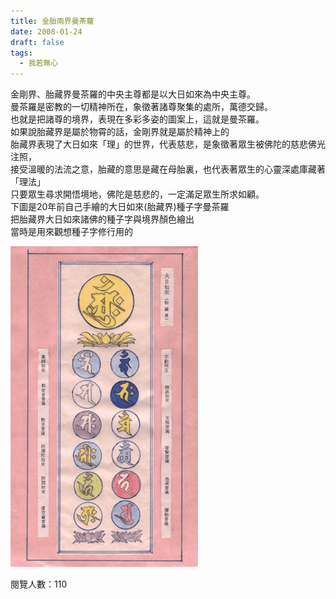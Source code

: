 ```yaml
---
title: 金胎兩界曼茶蘿
date: 2008-01-24
draft: false
tags:
  - 我若無心
---
```

金剛界、胎藏界曼茶羅的中央主尊都是以大日如來為中央主尊。  
曼茶羅是密教的一切精神所在，象徵著諸尊聚集的處所，萬德交歸。  
也就是把諸尊的境界，表現在多彩多姿的圖案上，這就是曼茶羅。  
如果說胎藏界是屬於物霄的話，金剛界就是屬於精神上的  
胎藏界表現了大日如來「理」的世界，代表慈悲，是象徵著眾生被佛陀的慈悲佛光注照，  
接受溫暖的法流之意，胎藏的意思是藏在母胎裏，也代表著眾生的心靈深處庫藏著「理法」  
只要眾生尋求開悟境地，佛陀是慈悲的，一定滿足眾生所求如顧。  
下圖是20年前自己手繪的大日如來(胎藏界)種子字曼茶羅  
把胎藏界大日如來諸佛的種子字與境界顏色繪出  
當時是用來觀想種子字修行用的 

![image](080124.png)


閱覽人數：110